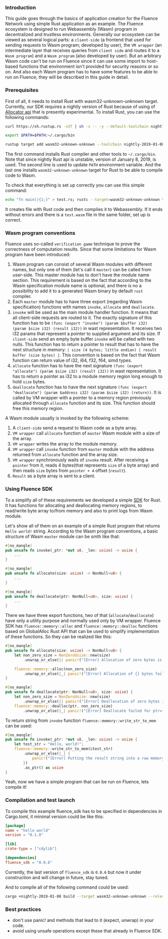 ### Introduction

This guide goes through the basics of application creation for the Fluence Network using simple Rust application as an example. The Fluence ecosystem is designed to run Webassembly (Wasm) program in decentralized and trustless environments. Generally our ecosystem can be viewed as several logical parts: a `client-side` (a frontend that used for sending requests to Wasm program; developed by user), the `VM wrapper` (an intermediate layer that receives queries from `client side` and routes it to a `Wasm program`) and a `Wasm program` (also developed by user). But an arbitrary Wasm code can't be run on Fluence since it can use some import to host-based functions that environment isn't provided for security reasons or so on. And also each Wasm program has to have some features to be able to run on Fluence, they will be described in this guide in detail.  

### Prerequisites

First of all, it needs to install Rust with wasm32-unknown-unknown target. Currently, our SDK requires a nightly version of Rust because of using of [Allocator api](https://doc.rust-lang.org/beta/std/alloc/trait.Alloc.html) that is presently experimental. To install Rust, you can use the following commands:

```bash
curl https://sh.rustup.rs -sSf | sh -s -- -y --default-toolchain nightly-2019-01-08

export $PATH=$PATH:~/.cargo/bin

rustup target add wasm32-unknown-unknown --toolchain nightly-2019-01-08
```

The first command installs Rust compiler and other tools to `~/.cargo/bin`. Note that since nightly Rust api is unstable, version of January 8, 2019, is used. The second line is used to update `PATH` environment variable. And the last one installs `wasm32-unknown-unknown` target for Rust to be able to compile code to Wasm.

To check that everything is set up correctly you can use this simple command:

```bash
echo "fn main(){1;}" > test.rs; rustc --target=wasm32-unknown-unknown test.rs
```

It creates file with Rust code and then complies it to Webassembly. If it ends without errors and there is a `test.wasm` file in the same folder, set up is correct.

### Wasm program conventions

Fluence uses so-called `verification game` technique to prove the correctness of computation results. Since that some limitations for Wasm program have been introduced:

1. Wasm program can consist of several Wasm modules with different names, but only one of them (let's call it `master`) can be called from user-side. This master module has to don't have the module name section. This requirement is based on the fact that according to the Wasm specification module name is optional, and there is no a possibility to add it to a generated Wasm binary by default `rust` compiler.
2. Each `master` module has to have three export (regarding Wasm specification) functions with names `invoke`, `allocate` and `deallocate`.
3. `invoke` will be used as the main module handler function. It means that all client-side requests are routed to it. The exactly signature of this function has to be `(func (export "invoke") (param $buffer i32) (param $size i32) (result i32))` in wast representation. It receives two i32 params that represent a pointer to supplied argument and its size. If `client-side` send an empty byte buffer `invoke` will be called with two nulls. This function has to return a pointer to result that has to have the next structure in memory: `| size (4 bytes; little endian) | result buffer (size bytes) |`. This convention is based on the fact that Wasm function can return value of i32, i64, f32, f64, simd types.
4. `allocate` function has to have the next signature `(func (export "allocate") (param $size i32) (result i32))` in wast representation. It has to return a pointer as i32 to a module memory region long enough to hold `size` bytes.
5. `deallocate` function has to have the next signature `(func (export "deallocate") (param $address i32) (param $size i32) (return))`. It is called by VM wrapper with a pointer to a memory region previously allocated through `allocate` function and its size. This function should free this memory region.

A Wasm module usually is invoked by the following scheme:
1. A `client-side` send a request to Wasm code as a byte array.
2. `VM wrapper` call `allocate` function of `master` Wasm module with a size of the array.
3. `VM wrapper` writes the array to the module memory.
4. `VM wrapper` call `invoke` function from `master` module with the address returned from `allocate` function and the array size.
5. `VM wrapper` synchronously waits of `invoke` result. After receiving a `pointer` from it, reads 4 bytes(that represents `size` of a byte array) and then reads `size` bytes from `pointer + 4` offset (`result`).
6. `Result` as a byte array is sent to a client.

### Using Fluence SDK

To a simplify all of these requirements we developed a simple [SDK](https://docs.rs/fluence_sdk) for Rust. It has functions for allocating and deallocating memory regions, to read/write byte array to/from memory and also to print logs from Wasm module.

Let's show all of them on an example of a simple Rust program that returns `Hello world!` string. According to the Wasm program conventions, a basic structure of Wasm `master` module can be smth like that:

```Rust
#[no_mangle]
pub unsafe fn invoke(_ptr: *mut u8, _len: usize) -> usize {
    ...
}

#[no_mangle]
pub unsafe fn allocate(size: usize) -> NonNull<u8> {
    ...
}

#[no_mangle]
pub unsafe fn deallocate(ptr: NonNull<u8>, size: usize) {
    ...
}
```
There we have three export functions, two of that (`allocate`/`deallocate`) have only a utility purpose and normally used only by VM wrapper. Fluence SDK has `fluence::memory::alloc` and `fluence::memory::dealloc` functions based on GlobalAlloc Rust API that can be used to simplify implementation of these functions. So they can be realized like this:

```Rust
#[no_mangle]
pub unsafe fn allocate(size: usize) -> NonNull<u8> {
    let non_zero_size = NonZeroUsize::new(size)
        .unwrap_or_else(|| panic!("[Error] Allocation of zero bytes is not allowed."));

    fluence::memory::alloc(non_zero_size)
        .unwrap_or_else(|_| panic!("[Error] Allocation of {} bytes failed.", size))
}

#[no_mangle]
pub unsafe fn deallocate(ptr: NonNull<u8>, size: usize) {
    let non_zero_size = NonZeroUsize::new(size)
        .unwrap_or_else(|| panic!("[Error] Deallocation of zero bytes is not allowed."));
    fluence::memory::dealloc(ptr, non_zero_size)
        .unwrap_or_else(|_| panic!("[Error] Deallocate failed for ptr={:?} size={}.", ptr, size));

``` 

To return string from `invoke` function `fluence::memory::write_str_to_mem` can be used:

```Rust
#[no_mangle]
pub unsafe fn invoke(_ptr: *mut u8, _len: usize) -> usize {
    let test_str = "Hello, world!";
    fluence::memory::write_str_to_mem(&test_str)
        .unwrap_or_else(|_| {
            panic!("[Error] Putting the result string into a raw memory was failed")
        })
        .as_ptr() as usize
}
```

Yeah, now we have a simple program that can be run on Fluence, lets compile it!

### Compilation and test launch

To compile this example fluence_sdk has to be specified in dependencies in Cargo.toml, it minimal version could be like this:

```Toml
[package]
name = "hello world"
version = "0.1.0"

[lib]
crate-type = ["cdylib"]

[dependencies]
fluence_sdk = "0.0.6"
```
Currently, the last version of `fluence_sdk` is `0.0.6` but now it under construction and will change in future, stay tuned.

And to compile all of the following command could be used:

```bash
cargo +nightly-2019-01-08 build --target wasm32-unknown-unknown --release
```
    
### Best practices

- don't use panic! and methods that lead to it (expect, unwrap) in your code. 
- avoid using unsafe operations except these that already in Fluence SDK.
